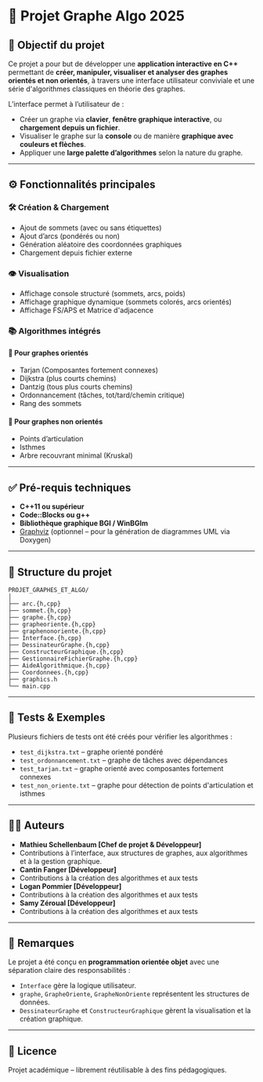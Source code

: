 # 🧠 Projet Graphe Algo 2025

## 🎯 Objectif du projet

Ce projet a pour but de développer une **application interactive en C++** permettant de **créer, manipuler, visualiser et analyser des graphes orientés et non orientés**, à travers une interface utilisateur conviviale et une série d'algorithmes classiques en théorie des graphes.

L’interface permet à l’utilisateur de :
- Créer un graphe via **clavier**, **fenêtre graphique interactive**, ou **chargement depuis un fichier**.
- Visualiser le graphe sur la **console** ou de manière **graphique avec couleurs et flèches**.
- Appliquer une **large palette d’algorithmes** selon la nature du graphe.

---

## ⚙️ Fonctionnalités principales

### 🛠 Création & Chargement
- Ajout de sommets (avec ou sans étiquettes)
- Ajout d’arcs (pondérés ou non)
- Génération aléatoire des coordonnées graphiques
- Chargement depuis fichier externe

### 👁️ Visualisation
- Affichage console structuré (sommets, arcs, poids)
- Affichage graphique dynamique (sommets colorés, arcs orientés)
- Affichage FS/APS et Matrice d'adjacence

### 📚 Algorithmes intégrés

#### 📌 Pour graphes orientés
- Tarjan (Composantes fortement connexes)
- Dijkstra (plus courts chemins)
- Dantzig (tous plus courts chemins)
- Ordonnancement (tâches, tot/tard/chemin critique)
- Rang des sommets

#### 🧩 Pour graphes non orientés
- Points d’articulation
- Isthmes
- Arbre recouvrant minimal (Kruskal)

---

## ✅ Pré-requis techniques

- **C++11 ou supérieur**
- **Code::Blocks ou g++**
- **Bibliothèque graphique BGI / WinBGIm**
- [Graphviz](https://graphviz.org/) (optionnel – pour la génération de diagrammes UML via Doxygen)

---

## 📁 Structure du projet

```
PROJET_GRAPHES_ET_ALGO/
│
├── arc.{h,cpp}
├── sommet.{h,cpp}
├── graphe.{h,cpp}
├── grapheoriente.{h,cpp}
├── graphenonoriente.{h,cpp}
├── Interface.{h,cpp}
├── DessinateurGraphe.{h,cpp}
├── ConstructeurGraphique.{h,cpp}
├── GestionnaireFichierGraphe.{h,cpp}
├── AideAlgorithmique.{h,cpp}
├── Coordonnees.{h,cpp}
├── graphics.h
└── main.cpp
```

---

## 🧪 Tests & Exemples

Plusieurs fichiers de tests ont été créés pour vérifier les algorithmes :
- `test_dijkstra.txt` – graphe orienté pondéré
- `test_ordonnancement.txt` – graphe de tâches avec dépendances
- `test_tarjan.txt` – graphe orienté avec composantes fortement connexes
- `test_non_oriente.txt` – graphe pour détection de points d'articulation et isthmes

---

## 👨‍💻 Auteurs

- **Mathieu Schellenbaum [Chef de projet & Développeur]**
- Contributions à l’interface, aux structures de graphes, aux algorithmes et à la gestion graphique.
- **Cantin Fanger [Développeur]**
- Contributions à la création des algorithmes et aux tests
- **Logan Pommier [Développeur]**
- Contributions à la création des algorithmes et aux tests
- **Samy Zéroual [Développeur]**
- Contributions à la création des algorithmes et aux tests

---

## 📌 Remarques

Le projet a été conçu en **programmation orientée objet** avec une séparation claire des responsabilités :
- `Interface` gère la logique utilisateur.
- `graphe`, `GrapheOriente`, `GrapheNonOriente` représentent les structures de données.
- `DessinateurGraphe` et `ConstructeurGraphique` gèrent la visualisation et la création graphique.

---

## 📄 Licence

Projet académique – librement réutilisable à des fins pédagogiques.
